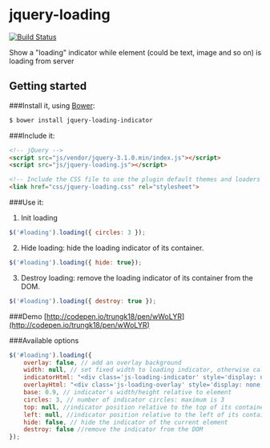 # jquery-loading

[![Build Status](https://travis-ci.org/trungk18/jquery-loading.svg)](https://travis-ci.org/trungk18/jquery-loading)

Show a "loading" indicator while element (could be text, image and so on) is loading from server

## Getting started

###Install it, using [Bower](http://bower.io/):

```sh
$ bower install jquery-loading-indicator
```

###Include it:

```html
<!-- jQuery -->
<script src="js/vendor/jquery-3.1.0.min/index.js"></script>
<script src="js/jquery-loading.js"></script>

<!-- Include the CSS file to use the plugin default themes and loaders -->
<link href="css/jquery-loading.css" rel="stylesheet">
```

###Use it:

1. Init loading
```javascript
$('#loading').loading({ circles: 3 });
```

2. Hide loading: hide the loading indicator of its container.

```javascript
$('#loading').loading({ hide: true});
```

3. Destroy loading: remove the loading indicator of its container from the DOM.

```javascript
$('#loading').loading({ destroy: true });
```


###Demo
[http://codepen.io/trungk18/pen/wWoLYR](http://codepen.io/trungk18/pen/wWoLYR)


###Available options

```javascript
$('#loading').loading({
    overlay: false, // add an overlay background
    width: null, // set fixed width to loading indicator, otherwise calculated relative to element
    indicatorHtml: "<div class='js-loading-indicator' style='display: none;'></div>",
    overlayHtml: "<div class='js-loading-overlay' style='display: none;'></div>",
    base: 0.9, // indicator's width/height relative to element
    circles: 3, // number of indicator circles: maximum is 3
    top: null, //indicator position relative to the top of its container
    left: null, //indicator position relative to the left of its container
    hide: false, // hide the indicator of the current element
    destroy: false //remove the indicator from the DOM
});
```
